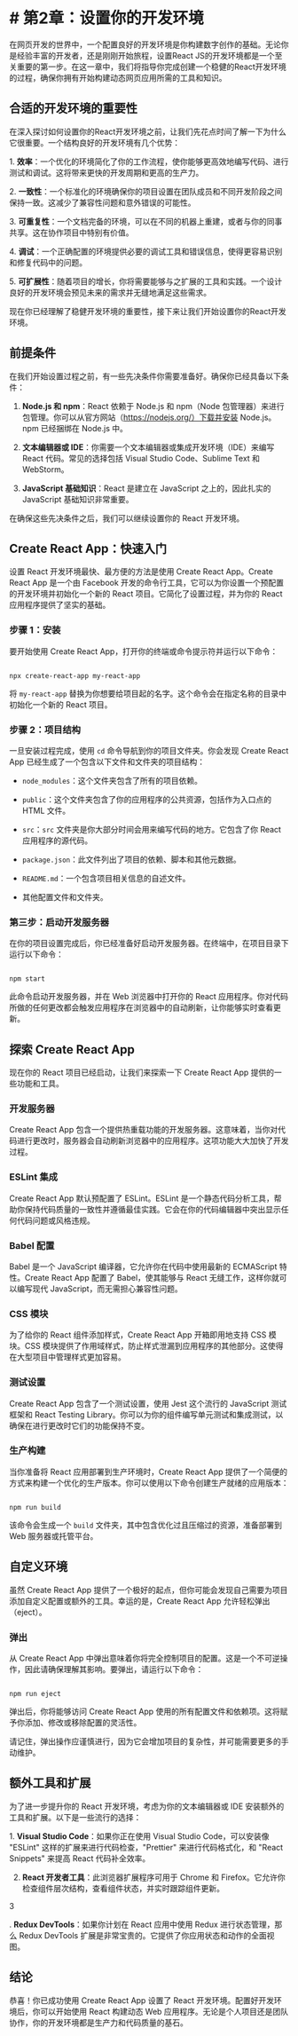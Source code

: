 # # 第2章：设置你的开发环境

在网页开发的世界中，一个配置良好的开发环境是你构建数字创作的基础。无论你是经验丰富的开发者，还是刚刚开始旅程，设置React JS的开发环境都是一个至关重要的第一步。在这一章中，我们将指导你完成创建一个稳健的React开发环境的过程，确保你拥有开始构建动态网页应用所需的工具和知识。

## 合适的开发环境的重要性

在深入探讨如何设置你的React开发环境之前，让我们先花点时间了解一下为什么它很重要。一个结构良好的开发环境有几个优势：

1\. **效率**：一个优化的环境简化了你的工作流程，使你能够更高效地编写代码、进行测试和调试。这将带来更快的开发周期和更高的生产力。

2\. **一致性**：一个标准化的环境确保你的项目设置在团队成员和不同开发阶段之间保持一致。这减少了兼容性问题和意外错误的可能性。

3\. **可重复性**：一个文档完备的环境，可以在不同的机器上重建，或者与你的同事共享。这在协作项目中特别有价值。

4\. **调试**：一个正确配置的环境提供必要的调试工具和错误信息，使得更容易识别和修复代码中的问题。

5\. **可扩展性**：随着项目的增长，你将需要能够与之扩展的工具和实践。一个设计良好的开发环境会预见未来的需求并无缝地满足这些需求。

现在你已经理解了稳健开发环境的重要性，接下来让我们开始设置你的React开发环境。

## 前提条件

在我们开始设置过程之前，有一些先决条件你需要准备好。确保你已经具备以下条件：

1. **Node.js 和 npm**：React 依赖于 Node.js 和 npm（Node 包管理器）来进行包管理。你可以从官方网站（https://nodejs.org/）下载并安装 Node.js。npm 已经捆绑在 Node.js 中。

2. **文本编辑器或 IDE**：你需要一个文本编辑器或集成开发环境（IDE）来编写 React 代码。常见的选择包括 Visual Studio Code、Sublime Text 和 WebStorm。

3. **JavaScript 基础知识**：React 是建立在 JavaScript 之上的，因此扎实的 JavaScript 基础知识非常重要。

在确保这些先决条件之后，我们可以继续设置你的 React 开发环境。

## Create React App：快速入门

设置 React 开发环境最快、最方便的方法是使用 Create React App。Create React App 是一个由 Facebook 开发的命令行工具，它可以为你设置一个预配置的开发环境并初始化一个新的 React 项目。它简化了设置过程，并为你的 React 应用程序提供了坚实的基础。

### 步骤 1：安装

要开始使用 Create React App，打开你的终端或命令提示符并运行以下命令：

```jsshell

npx create-react-app my-react-app

```

将 `my-react-app` 替换为你想要给项目起的名字。这个命令会在指定名称的目录中初始化一个新的 React 项目。

### 步骤 2：项目结构

一旦安装过程完成，使用 `cd` 命令导航到你的项目文件夹。你会发现 Create React App 已经生成了一个包含以下文件和文件夹的项目结构：

- `node_modules`：这个文件夹包含了所有的项目依赖。

- `public`：这个文件夹包含了你的应用程序的公共资源，包括作为入口点的 HTML 文件。

- `src`：`src` 文件夹是你大部分时间会用来编写代码的地方。它包含了你 React 应用程序的源代码。

- `package.json`：此文件列出了项目的依赖、脚本和其他元数据。

- `README.md`：一个包含项目相关信息的自述文件。

- 其他配置文件和文件夹。

### 第三步：启动开发服务器

在你的项目设置完成后，你已经准备好启动开发服务器。在终端中，在项目目录下运行以下命令：

```jsshell

npm start

```

此命令启动开发服务器，并在 Web 浏览器中打开你的 React 应用程序。你对代码所做的任何更改都会触发应用程序在浏览器中的自动刷新，让你能够实时查看更新。

## 探索 Create React App

现在你的 React 项目已经启动，让我们来探索一下 Create React App 提供的一些功能和工具。

### 开发服务器

Create React App 包含一个提供热重载功能的开发服务器。这意味着，当你对代码进行更改时，服务器会自动刷新浏览器中的应用程序。这项功能大大加快了开发过程。

### ESLint 集成

Create React App 默认预配置了 ESLint。ESLint 是一个静态代码分析工具，帮助你保持代码质量的一致性并遵循最佳实践。它会在你的代码编辑器中突出显示任何代码问题或风格违规。

### Babel 配置

Babel 是一个 JavaScript 编译器，它允许你在代码中使用最新的 ECMAScript 特性。Create React App 配置了 Babel，使其能够与 React 无缝工作，这样你就可以编写现代 JavaScript，而无需担心兼容性问题。

### CSS 模块

为了给你的 React 组件添加样式，Create React App 开箱即用地支持 CSS 模块。CSS 模块提供了作用域样式，防止样式泄漏到应用程序的其他部分。这使得在大型项目中管理样式更加容易。

### 测试设置

Create React App 包含了一个测试设置，使用 Jest 这个流行的 JavaScript 测试框架和 React Testing Library。你可以为你的组件编写单元测试和集成测试，以确保在进行更改时它们的功能保持不变。

### 生产构建

当你准备将 React 应用部署到生产环境时，Create React App 提供了一个简便的方式来构建一个优化的生产版本。你可以使用以下命令创建生产就绪的应用版本：

```jsshell

npm run build

```

该命令会生成一个 `build` 文件夹，其中包含优化过且压缩过的资源，准备部署到 Web 服务器或托管平台。

## 自定义环境

虽然 Create React App 提供了一个极好的起点，但你可能会发现自己需要为项目添加自定义配置或额外的工具。幸运的是，Create React App 允许轻松弹出（eject）。

### 弹出

从 Create React App 中弹出意味着你将完全控制项目的配置。这是一个不可逆操作，因此请确保理解其影响。要弹出，请运行以下命令：

```jsshell

npm run eject

```

弹出后，你将能够访问 Create React App 使用的所有配置文件和依赖项。这将赋予你添加、修改或移除配置的灵活性。

请记住，弹出操作应谨慎进行，因为它会增加项目的复杂性，并可能需要更多的手动维护。

## 额外工具和扩展

为了进一步提升你的 React 开发环境，考虑为你的文本编辑器或 IDE 安装额外的工具和扩展。以下是一些流行的选择：

1\. **Visual Studio Code**：如果你正在使用 Visual Studio Code，可以安装像 "ESLint" 这样的扩展来进行代码检查，"Prettier" 来进行代码格式化，和 "React Snippets" 来提高 React 代码补全效率。

2. **React 开发者工具**：此浏览器扩展程序可用于 Chrome 和 Firefox。它允许你检查组件层次结构，查看组件状态，并实时跟踪组件更新。

3

. **Redux DevTools**：如果你计划在 React 应用中使用 Redux 进行状态管理，那么 Redux DevTools 扩展是非常宝贵的。它提供了你应用状态和动作的全面视图。

## 结论

恭喜！你已成功使用 Create React App 设置了 React 开发环境。配置好开发环境后，你可以开始使用 React 构建动态 Web 应用程序。无论是个人项目还是团队协作，你的开发环境都是生产力和代码质量的基石。
